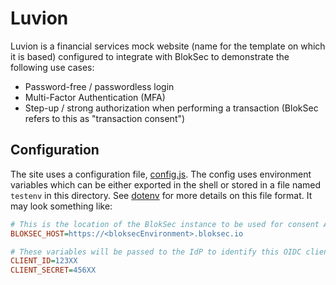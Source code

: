 # Luvion

Luvion is a financial services mock website (name for the template on which it is based) configured to integrate with BlokSec to demonstrate the following use cases:
* Password-free / passwordless login
* Multi-Factor Authentication (MFA)
* Step-up / strong authorization when performing a transaction (BlokSec refers to this as "transaction consent")

## Configuration

The site uses a configuration file, [config.js](config.js). The config uses environment variables which can be either exported in the shell or stored in a file named `testenv` in this directory. See [dotenv](https://www.npmjs.com/package/dotenv) for more details on this file format. It may look something like:

```ini
# This is the location of the BlokSec instance to be used for consent API calls and will also be used to locate the BlokSec OpenID Connect IdP which will act as an issuer
BLOKSEC_HOST=https://<bloksecEnvironment>.bloksec.io

# These variables will be passed to the IdP to identify this OIDC client
CLIENT_ID=123XX
CLIENT_SECRET=456XX

```
